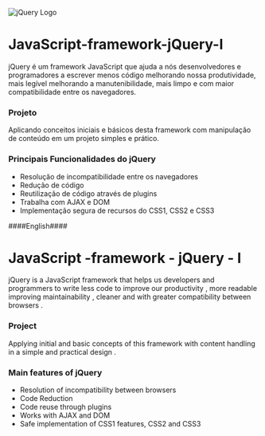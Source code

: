 ![jQuery Logo](http://renanslopes8.com.br/projetosgit/readme-img/jquery_logo.png)

# JavaScript-framework-jQuery-I #

jQuery é um framework JavaScript que ajuda a nós desenvolvedores e programadores a escrever menos código melhorando nossa produtividade, mais legível melhorando a manutenibilidade, mais limpo e com maior compatibilidade entre os navegadores.

### Projeto ###

Aplicando conceitos iniciais e básicos desta framework com manipulação de conteúdo em um projeto simples e prático.

### Principais Funcionalidades do jQuery ###
 - Resolução de incompatibilidade entre os navegadores
 - Redução de código
 - Reutilização de código através de plugins
 - Trabalha com AJAX e DOM
 - Implementação segura de recursos do CSS1, CSS2 e CSS3

####English####

# JavaScript -framework - jQuery - I #

jQuery is a JavaScript framework that helps us developers and programmers to write less code to improve our productivity , more readable improving maintainability , cleaner and with greater compatibility between browsers .

### Project ###

Applying initial and basic concepts of this framework with content handling in a simple and practical design .


### Main features of jQuery ###
 - Resolution of incompatibility between browsers
 - Code Reduction
 - Code reuse through plugins
 - Works with AJAX and DOM
 - Safe implementation of CSS1 features, CSS2 and CSS3
